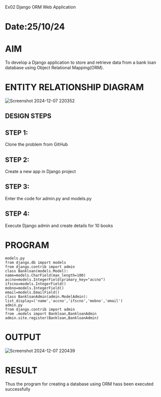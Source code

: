  Ex02 Django ORM Web Application
# Date:25/10/24
# AIM
To develop a Django application to store and retrieve data from a bank loan database using Object Relational Mapping(ORM).

# ENTITY RELATIONSHIP DIAGRAM
![Screenshot 2024-12-07 220352](https://github.com/user-attachments/assets/7e2493ca-a1f4-485d-81e4-c98996f4e574)

## DESIGN STEPS
## STEP 1:
Clone the problem from GitHub

## STEP 2:
Create a new app in Django project

## STEP 3:
Enter the code for admin.py and models.py

## STEP 4:
Execute Django admin and create details for 10 books

# PROGRAM
```
models.py
from django.db import models
from django.contrib import admin
class Bankloan(models.Model):
name=models.CharField(max_length=100)
accno=models.IntegerField(primary_key="accno")
ifscno=models.IntegerField()
mobno=models.IntegerField()
email=models.EmailField()
class BankloanAdmin(admin.ModelAdmin):
list_display=('name','accno','ifscno','mobno','email')
admin.py
from django.contrib import admin
from .models import Bankloan,BankloanAdmin
admin.site.register(Bankloan,BankloanAdmin)

```
# OUTPUT
![Screenshot 2024-12-07 220439](https://github.com/user-attachments/assets/56d025a4-e0f7-4753-89c3-82a0e8a11b57)


# RESULT
Thus the program for creating a database using ORM hass been executed successfully
